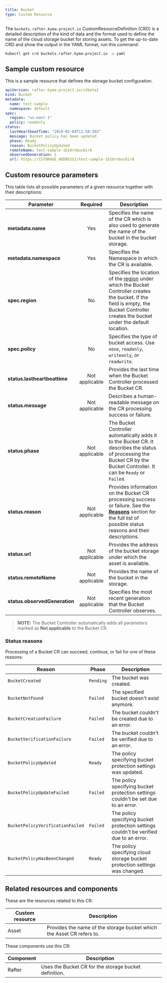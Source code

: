 ```yaml
---
title: Bucket
type: Custom Resource
---
```


The `buckets.rafter.kyma-project.io` CustomResourceDefinition (CRD) is a detailed description of the kind of data and the format used to define the name of the cloud storage bucket for storing assets. To get the up-to-date CRD and show the output in the YAML format, run this command:

```bash
kubectl get crd buckets.rafter.kyma-project.io -o yaml
```

## Sample custom resource

This is a sample resource that defines the storage bucket configuration.

```yaml
apiVersion: rafter.kyma-project.io/v1beta1
kind: Bucket
metadata:
  name: test-sample
  namespace: default
spec:
  region: "us-east-1"
  policy: readonly
status:
  lastHeartbeatTime: "2019-02-04T11:50:26Z"
  message: Bucket policy has been updated
  phase: Ready
  reason: BucketPolicyUpdated
  remoteName: test-sample-1b19rnbuc6ir8
  observedGeneration: 1
  url: https://{STORAGE_ADDRESS}/test-sample-1b19rnbuc6ir8
```

## Custom resource parameters

This table lists all possible parameters of a given resource together with their descriptions:


| Parameter   |      Required      |  Description |
|----------|:-------------:|------|
| **metadata.name** | Yes | Specifies the name of the CR which is also used to generate the name of the bucket in the bucket storage. |
| **metadata.namespace** | Yes | Specifies the Namespace in which the CR is available. |
| **spec.region** | No | Specifies the location of the [region](https://github.com/kyma-project/rafter/blob/master/config/crd/bases/rafter.kyma-project.io_buckets.yaml) under which the Bucket Controller creates the bucket. If the field is empty, the Bucket Controller creates the bucket under the default location. |
| **spec.policy** | No | Specifies the type of bucket access. Use `none`, `readonly`, `writeonly`, or `readwrite`. |
| **status.lastheartbeattime** | Not applicable | Provides the last time when the Bucket Controller processed the Bucket CR. |
| **status.message** | Not applicable | Describes a human-readable message on the CR processing success or failure. |
| **status.phase** | Not applicable | The Bucket Controller automatically adds it to the Bucket CR. It describes the status of processing the Bucket CR by the Bucket Controller. It can be `Ready` or `Failed`. |
| **status.reason** | Not applicable | Provides information on the Bucket CR processing success or failure. See the [**Reasons**](#status-reasons) section for the full list of possible status reasons and their descriptions. |
| **status.url** | Not applicable | Provides the address of the bucket storage under which the asset is available. |
| **status.remoteName** | Not applicable | Provides the name of the bucket in the storage. |
| **status.observedGeneration** | Not applicable | Specifies the most recent generation that the Bucket Controller observes. |

> **NOTE:** The Bucket Controller automatically adds all parameters marked as **Not applicable** to the Bucket CR.

### Status reasons

Processing of a Bucket CR can succeed, continue, or fail for one of these reasons:

| Reason | Phase | Description |
| --------- | ------------- | ----------- |
| `BucketCreated` | `Pending` | The bucket was created. |
| `BucketNotFound` | `Failed` | The specified bucket doesn't exist anymore. |
| `BucketCreationFailure` | `Failed` | The bucket couldn't be created due to an error. |
| `BucketVerificationFailure` | `Failed` | The bucket couldn't be verified due to an error. |
| `BucketPolicyUpdated` | `Ready` | The policy specifying bucket protection settings was updated. |
| `BucketPolicyUpdateFailed` | `Failed` | The policy specifying bucket protection settings couldn't be set due to an error. |
| `BucketPolicyVerificationFailed` | `Failed` | The policy specifying bucket protection settings couldn't be verified due to an error. |
| `BucketPolicyHasBeenChanged` | `Ready` | The policy specifying cloud storage bucket protection settings was changed. |

## Related resources and components

These are the resources related to this CR:

| Custom resource |   Description |
|----------|------|
| Asset |  Provides the name of the storage bucket which the Asset CR refers to. |

These components use this CR:

| Component   |   Description |
|----------|------|
| Rafter |  Uses the Bucket CR for the storage bucket definition. |
